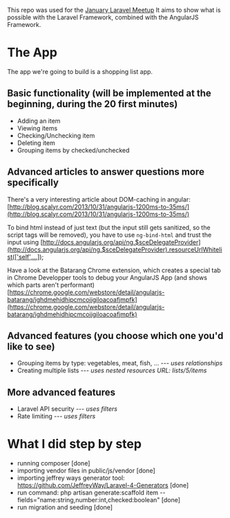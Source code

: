 This repo was used for the [January Laravel Meetup](http://www.meetup.com/Laravel-Brussels/events/148656682/)
It aims to show what is possible with the Laravel Framework, combined with the AngularJS Framework.

# The App

The app we're going to build is a shopping list app.

## Basic functionality (will be implemented at the beginning, during the 20 first minutes)

- Adding an item
- Viewing items
- Checking/Unchecking item
- Deleting item
- Grouping items by checked/unchecked

## Advanced articles to answer questions more specifically

There's a very interesting article about DOM-caching in angular:  [http://blog.scalyr.com/2013/10/31/angularjs-1200ms-to-35ms/](http://blog.scalyr.com/2013/10/31/angularjs-1200ms-to-35ms/)

To bind html instead of just text (but the input still gets sanitized, so the script tags will be removed), you have to use `ng-bind-html` and trust the input using [http://docs.angularjs.org/api/ng.$sceDelegateProvider](http://docs.angularjs.org/api/ng.$sceDelegateProvider).resourceUrlWhitelist(['self',...]);

Have a look at the Batarang Chrome extension, which creates a special tab in Chrome Developper tools to debug your AngularJS App (and shows which parts aren't performant) [https://chrome.google.com/webstore/detail/angularjs-batarang/ighdmehidhipcmcojjgiloacoafjmpfk](https://chrome.google.com/webstore/detail/angularjs-batarang/ighdmehidhipcmcojjgiloacoafjmpfk)


## Advanced features (you choose which one you'd like to see)

- Grouping items by type: vegetables, meat, fish, ...   --- *uses relationships*
- Creating multiple lists                               --- *uses nested resources URL: lists/5/items*

## More advanced features

- Laravel API security                                  --- *uses filters*
- Rate limiting                                         --- *uses filters*

# What I did step by step



- running composer [done]
- importing vendor files in public/js/vendor [done]
- importing jeffrey ways generator tool: https://github.com/JeffreyWay/Laravel-4-Generators [done]
- run command: php artisan generate:scaffold item --fields="name:string,number:int,checked:boolean" [done]
- run migration and seeding [done]




